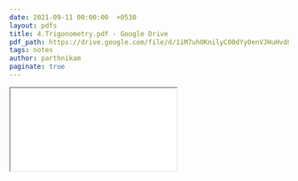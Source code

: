 ```yaml
---
date: 2021-09-11 00:00:00  +0530
layout: pdfs
title: 4.Trigonometry.pdf - Google Drive
pdf_path: https://drive.google.com/file/d/1iM7uhOKnilyC00dYy0enVJHuHvd8QuaD/preview?usp=sharing
tags: notes
author: parthnikam
paginate: true
---
```


<iframe class="embed-pdf" src="{{ page.pdf_path }}#toolbar=0" seamless="seamless" scrolling="no" style="overflow:hidden"></iframe>
